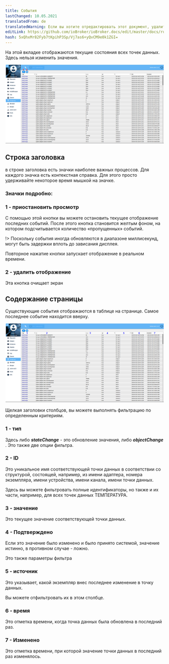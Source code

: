 ```yaml
---
title: События
lastChanged: 10.05.2021
translatedFrom: de
translatedWarning: Если вы хотите отредактировать этот документ, удалите поле «translationFrom», в противном случае этот документ будет снова автоматически переведен
editLink: https://github.com/ioBroker/ioBroker.docs/edit/master/docs/ru/admin/events.md
hash: 5xQhxMr82Fyb7tKpihP3Sp/Vj7as6+yQvCM9e0k1ZGI=
---
```

На этой вкладке отображаются текущие состояния всех точек данных.
Здесь нельзя изменить значения.

![Страница событий](../../de/admin/media/ADMIN_Ereignisse_numbers.png)

## Строка заголовка
в строке заголовка есть значки наиболее важных процессов. Для каждого значка есть контекстная справка. Для этого просто удерживайте некоторое время мышкой на значке.

### Значки подробно:
### 1 - приостановить просмотр
С помощью этой кнопки вы можете остановить текущее отображение последних событий. После этого кнопка становится желтым фоном, на котором подсчитывается количество «пропущенных» событий.

!> Поскольку события иногда обновляются в диапазоне миллисекунд, могут быть задержки вплоть до зависания дисплея.

Повторное нажатие кнопки запускает отображение в реальном времени.

### 2 - удалить отображение
Эта кнопка очищает экран

## Содержание страницы
Существующие события отображаются в таблице на странице. Самое последнее событие находится вверху.

![Страница событий](../../de/admin/media/ADMIN_Ereignisse_numbers02.png)

Щелкая заголовки столбцов, вы можете выполнять фильтрацию по определенным критериям.

### 1 - тип
Здесь либо ***stateChange*** - это обновление значения, либо ***objectChange*** . Это также две опции фильтра.

### 2 - ID
Это уникальное имя соответствующей точки данных в соответствии со структурой, состоящей, например, из имени адаптера, номера экземпляра, имени устройства, имени канала, имени точки данных.

Здесь вы можете фильтровать полные идентификаторы, но также и их части, например, для всех точек данных ТЕМПЕРАТУРА.

### 3 - значение
Это текущее значение соответствующей точки данных.

### 4 - Подтверждено
Если это значение было изменено и было принято системой, значение истинно, в противном случае - ложно.

Это также параметры фильтра

### 5 - источник
Это указывает, какой экземпляр внес последнее изменение в точку данных.

Вы можете отфильтровать их в этом столбце.

### 6 - время
Это отметка времени, когда точка данных была обновлена в последний раз.

### 7 - Изменено
Это отметка времени, при которой значение точки данных в последний раз изменялось.